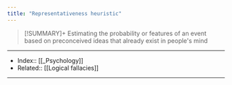 ```yaml
---
title: "Representativeness heuristic" 
---
```

> [!SUMMARY]+
> Estimating the probability or features of an event based on preconceived ideas that already exist in people's mind



---
- Index:: [[_Psychology]]
- Related:: [[Logical fallacies]]
---
